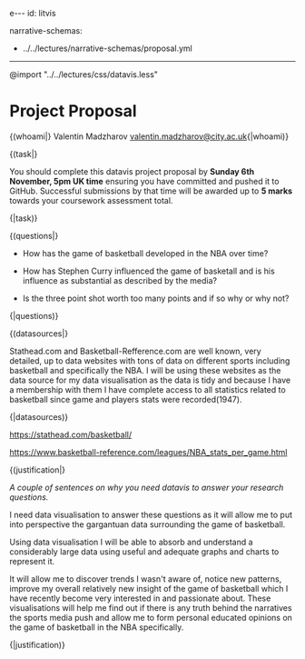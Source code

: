 e---
id: litvis

narrative-schemas:
  - ../../lectures/narrative-schemas/proposal.yml
---

@import "../../lectures/css/datavis.less"

# Project Proposal

{(whoami|} Valentin Madzharov valentin.madzharov@city.ac.uk{|whoami)}

{(task|}

You should complete this datavis project proposal by **Sunday 6th November, 5pm UK time** ensuring you have committed and pushed it to GitHub. Successful submissions by that time will be awarded up to **5 marks** towards your coursework assessment total.

{|task)}

{(questions|}

- How has the game of basketball developed in the NBA over time?

- How has Stephen Curry influenced the game of basketall and is his influence as substantial as described by the media? 

- Is the three point shot worth too many points and if so why or why not?

{|questions)}

{(datasources|}

Stathead.com and Basketball-Refference.com are well known, very detailed, up to data websites with tons of data on different sports including basketball and specifically the NBA. I will be using these websites as the data source for my data visualisation as the data is tidy and because I have a membership with them I have complete access to all statistics related to basketball since game and players stats were recorded(1947).

{|datasources)}


https://stathead.com/basketball/

https://www.basketball-reference.com/leagues/NBA_stats_per_game.html

{(justification|}

_A couple of sentences on why you need datavis to answer your research questions._

I need data visualisation to answer these questions as it will allow me to put into perspective the gargantuan data surrounding the game of basketball.

Using data visualisation I will be able to absorb and understand a considerably large data using useful and adequate graphs and charts to represent it.

It will allow me to discover trends I wasn't aware of, notice new patterns, improve my overall relatively new insight of the game of basketball which I have recently become very interested in and passionate about. These visualisations will help me find out if there is any truth behind the narratives the sports media push and allow me to form personal educated opinions on the game of basketball in the NBA specifically.
 
{|justification)}

